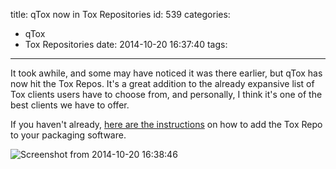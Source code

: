 title: qTox now in Tox Repositories
id: 539
categories:
  - qTox
  - Tox Repositories
date: 2014-10-20 16:37:40
tags:
---

It took awhile, and some may have noticed it was there earlier, but qTox has now hit the Tox Repos. It's a great addition to the already expansive list of Tox clients users have to choose from, and personally, I think it's one of the best clients we have to offer.

If you haven't already, [here are the instructions](https://wiki.tox.im/Binaries#Linux) on how to add the Tox Repo to your packaging software.

![Screenshot from 2014-10-20 16:38:46](https://blog.libtoxcore.so/wp-content/uploads/2014/10/Screenshot-from-2014-10-20-163846.png)